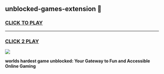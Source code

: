 
## unblocked-games-extension 👋
<h3>
<a href="https://premium.freeplayer.one?title=unblocked-games-extension&ref=14F">CLICK TO PLAY</a></h3>
<hr>

<h3>
<a href="https://premium.freeplayer.one?title=unblocked-games-extension&ref=14F">CLICK 2 PLAY</a>
  
</h3>

<a href="https://premium.freeplayer.one?title=unblocked-games-extension&ref=12F/"><img src="https://clearcache.store/games.png"></a>


**worlds hardest game unblocked: Your Gateway to Fun and Accessible Online Gaming**
